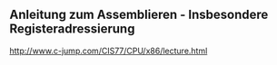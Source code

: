 ## Anleitung zum Assemblieren - Insbesondere Registeradressierung
http://www.c-jump.com/CIS77/CPU/x86/lecture.html
